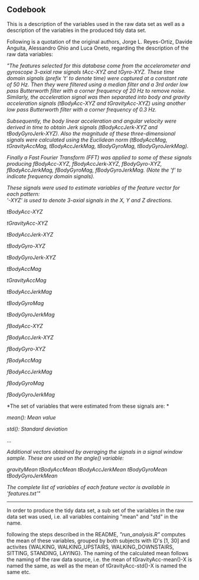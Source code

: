## Codebook

This is a description of the variables used in the raw data set as well as a description of the variables in the produced tidy data set.

Following is a quotation of the original authors, Jorge L. Reyes-Ortiz, Davide Anguita, Alessandro Ghio and Luca Oneto, regarding the description of the raw data variables:

*"The features selected for this database come from the accelerometer and gyroscope 3-axial raw signals tAcc-XYZ and tGyro-XYZ. These time domain signals (prefix 't' to denote time) were captured at a constant rate of 50 Hz. Then they were filtered using a median filter and a 3rd order low pass Butterworth filter with a corner frequency of 20 Hz to remove noise. Similarly, the acceleration signal was then separated into body and gravity acceleration signals (tBodyAcc-XYZ and tGravityAcc-XYZ) using another low pass Butterworth filter with a corner frequency of 0.3 Hz.* 

*Subsequently, the body linear acceleration and angular velocity were derived in time to obtain Jerk signals (tBodyAccJerk-XYZ and tBodyGyroJerk-XYZ). Also the magnitude of these three-dimensional signals were calculated using the Euclidean norm (tBodyAccMag, tGravityAccMag, tBodyAccJerkMag, tBodyGyroMag, tBodyGyroJerkMag).* 

*Finally a Fast Fourier Transform (FFT) was applied to some of these signals producing fBodyAcc-XYZ, fBodyAccJerk-XYZ, fBodyGyro-XYZ, fBodyAccJerkMag, fBodyGyroMag, fBodyGyroJerkMag. (Note the 'f' to indicate frequency domain signals).* 

*These signals were used to estimate variables of the feature vector for each pattern:  
'-XYZ' is used to denote 3-axial signals in the X, Y and Z directions.*

*tBodyAcc-XYZ*

*tGravityAcc-XYZ*

*tBodyAccJerk-XYZ*

*tBodyGyro-XYZ*

*tBodyGyroJerk-XYZ*

*tBodyAccMag*

*tGravityAccMag*

*tBodyAccJerkMag*

*tBodyGyroMag*

*tBodyGyroJerkMag*

*fBodyAcc-XYZ*

*fBodyAccJerk-XYZ*

*fBodyGyro-XYZ*

*fBodyAccMag*

*fBodyAccJerkMag*

*fBodyGyroMag*

*fBodyGyroJerkMag*

*The set of variables that were estimated from these signals are: *

*mean(): Mean value*

*std(): Standard deviation*

...

*Additional vectors obtained by averaging the signals in a signal window sample. These are used on the angle() variable:*

*gravityMean
tBodyAccMean
tBodyAccJerkMean
tBodyGyroMean
tBodyGyroJerkMean*

*The complete list of variables of each feature vector is available in 'features.txt'"*

---

In order to produce the tidy data set, a sub set of the variables in the raw data set was used, i.e. all variables containing "mean" and "std" in the name.

following the steps described in the README, *"run_analysis.R"* computes the mean of these variables, grouped by both subjects with ID's [1, 30] and activites {WALKING, WALKING_UPSTAIRS, WALKING_DOWNSTAIRS, SITTING, STANDING, LAYING}. The naming of the calculated mean follows the naming of the raw data source, i.e. the mean of tGravityAcc-mean()-X is named the same, as well as the mean of tGravityAcc-std()-X is named the same etc.
